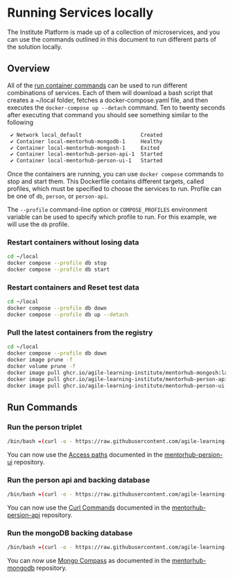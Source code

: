 # Running Services locally

The Institute Platform is made up of a collection of microservices, and you can use the commands outlined in this document to run different parts of the solution locally.

## Overview

All of the [run container commands](#run-commands) can be used to run different combinations of services. Each of them will download a bash script that creates a ~/local folder, fetches a docker-compose.yaml file, and then executes the ```docker-compose up --detach``` command. Ten to twenty seconds after executing that command you should see something similar to the following

```bash
 ✔ Network local_default                   Created
 ✔ Container local-mentorhub-mongodb-1     Healthy
 ✔ Container local-mentorhub-mongosh-1     Exited
 ✔ Container local-mentorhub-person-api-1  Started
 ✔ Container local-mentorhub-person-ui-1   Started
 ```

Once the containers are running, you can use `docker compose` commands to stop and start them. This Dockerfile contains different targets, called profiles, which must be specified to choose the services to run. Profile can be one of `db`, `person`, or `person-api`.

The `--profile` command-line option or `COMPOSE_PROFILES` environment variable can be used to specify which profile to run. For this example, we will use the `db` profile.

### Restart containers without losing data

```bash
cd ~/local
docker compose --profile db stop
docker compose --profile db start
```

### Restart containers and Reset test data

```bash
cd ~/local
docker compose --profile db down
docker compose --profile db up --detach
```

### Pull the latest containers from the registry

```bash
cd ~/local
docker compose --profile db down
docker image prune -f
docker volume prune -f
docker image pull ghcr.io/agile-learning-institute/mentorhub-mongosh:latest
docker image pull ghcr.io/agile-learning-institute/mentorhub-person-api:latest
docker image pull ghcr.io/agile-learning-institute/mentorhub-person-ui:latest
```

## Run Commands

### Run the person triplet

```bash
/bin/bash =(curl -o - https://raw.githubusercontent.com/agile-learning-institute/mentorhub/main/docker-configurations/run-local.sh) person
```

You can now use the [Access paths](https://github.com/agile-learning-institute/mentorhub-person-ui#access-paths) documented in the [mentorhub-persion-ui](https://github.com/agile-learning-institute/mentorhub-person-ui) repository.

### Run the person api and backing database

```bash
/bin/bash =(curl -o - https://raw.githubusercontent.com/agile-learning-institute/mentorhub/main/docker-configurations/run-local.sh) person-api
```

You can now use the [Curl Commands](https://github.com/agile-learning-institute/mentorhub-person-api#local-api-testing-with-curl) documented in the [mentorhub-persion-api](https://github.com/agile-learning-institute/mentorhub-person-api) repository.

### Run the mongoDB backing database

```bash
/bin/bash =(curl -o - https://raw.githubusercontent.com/agile-learning-institute/mentorhub/main/docker-configurations/run-local.sh) db
```

You can now use [Mongo Compass](https://github.com/agile-learning-institute/mentorhub-mongodb#optionally) as documented in the [mentorhub-mongodb](https://github.com/agile-learning-institute/mentorhub-mongodb) repository.
